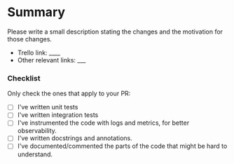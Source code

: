 # Summary

Please write a small description stating the changes and the motivation for those changes.

- Trello link: ____
- Other relevant links: ___ 


### Checklist

Only check the ones that apply to your PR:

- [ ] I've written unit tests
- [ ] I've written integration tests
- [ ] I've instrumented the code with logs and metrics, for better observability.
- [ ] I've written docstrings and annotations.
- [ ] I've documented/commented the parts of the code that might be hard to understand.
